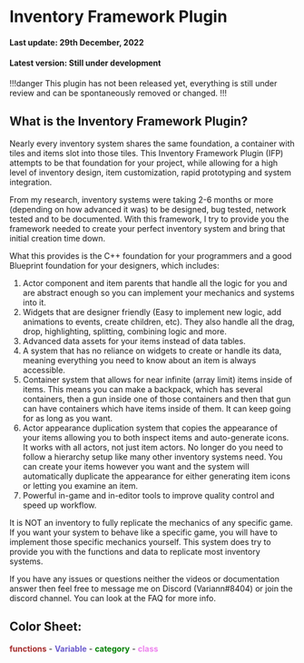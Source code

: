 # Inventory Framework Plugin

#### Last update: 29th December, 2022
#### Latest version: Still under development

!!!danger
This plugin has not been released yet, everything is still under review and can be spontaneously removed or changed.
!!!

## What is the Inventory Framework Plugin?

Nearly every inventory system shares the same foundation, a container with tiles and items slot into those tiles. This Inventory Framework Plugin (IFP) attempts to be that foundation for your project, while allowing for a high level of inventory design, item customization, rapid prototyping and system integration.

From my research, inventory systems were taking 2-6 months or more (depending on how advanced it was) to be designed, bug tested, network tested and to be documented. With this framework, I try to provide you the framework needed to create your perfect inventory system and bring that initial creation time down.

What this provides is the C++ foundation for your programmers and a good Blueprint foundation for your designers, which includes:
1. Actor component and item parents that handle all the logic for you and are abstract enough so you can implement your mechanics and systems into it.
2. Widgets that are designer friendly (Easy to implement new logic, add animations to events, create children, etc). They also handle all the drag, drop, highlighting, splitting, combining logic and more.
3. Advanced data assets for your items instead of data tables.
4. A system that has no reliance on widgets to create or handle its data, meaning everything you need to know about an item is always accessible.
5. Container system that allows for near infinite (array limit) items inside of items. This means you can make a backpack, which has several containers, then a gun inside one of those containers and then that gun can have containers which have items inside of them. It can keep going for as long as you want.
6. Actor appearance duplication system that copies the appearance of your items allowing you to both inspect items and auto-generate icons. It works with all actors, not just item actors. No longer do you need to follow a hierarchy setup like many other inventory systems need. You can create your items however you want and the system will automatically duplicate the appearance for either generating item icons or letting you examine an item.
7. Powerful in-game and in-editor tools to improve quality control and speed up workflow.

It is NOT an inventory to fully replicate the mechanics of any specific game. If you want your system to behave like a specific game, you will have to implement those specific mechanics yourself. This system does try to provide you with the functions and data to replicate most inventory systems.

If you have any issues or questions neither the videos or documentation answer then feel free to message me on Discord (Variann#8404) or join the discord channel.
You can look at the FAQ for more info.

## Color Sheet:
<span style="color:brown">**functions**</span> - <span style="color:slateblue">**Variable**</span> - <span style="color:green">**category**</span> - <span style="color:violet">**class**</span>